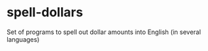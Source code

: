 spell-dollars
=============

Set of programs to spell out dollar amounts into English (in several languages)
